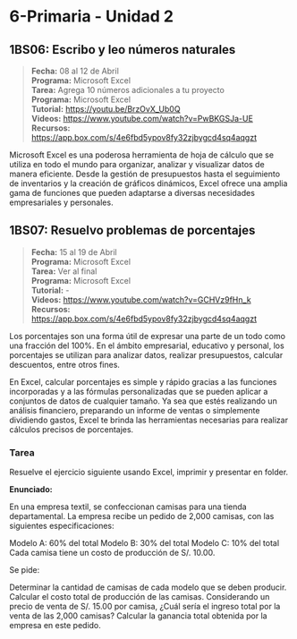 # 6-Primaria - Unidad 2

## 1BS06: Escribo y leo números naturales

> <i class="bi bi-calendar"></i> **Fecha:** 08 al 12 de Abril<br><i class="bi bi-laptop"></i> **Programa:** Microsoft Excel <br><i class="bi bi-clipboard-check"></i> **Tarea:** Agrega 10 números adicionales a tu proyecto<br><i class="bi bi-laptop"></i> **Programa:** Microsoft Excel <br><i class="bi bi-play-circle"></i> **Tutorial:** https://youtu.be/BrzOvX_Ub0Q <br><i class="bi bi-youtube txt-red"></i> **Videos:** https://www.youtube.com/watch?v=PwBKGSJa-UE<br><i class="bi bi-files"></i> **Recursos:** https://app.box.com/s/4e6fbd5ypov8fy32zjbygcd4sq4aqgzt

Microsoft Excel es una poderosa herramienta de hoja de cálculo que se utiliza en todo el mundo para organizar, analizar y visualizar datos de manera eficiente. Desde la gestión de presupuestos hasta el seguimiento de inventarios y la creación de gráficos dinámicos, Excel ofrece una amplia gama de funciones que pueden adaptarse a diversas necesidades empresariales y personales.

<div class="currentTheme">

## 1BS07: Resuelvo problemas de porcentajes

> <i class="bi bi-calendar"></i> **Fecha:** 15 al 19 de Abril<br><i class="bi bi-laptop"></i> **Programa:** Microsoft Excel <br><i class="bi bi-clipboard-check"></i> **Tarea:** Ver al final<br><i class="bi bi-laptop"></i> **Programa:** Microsoft Excel <br><i class="bi bi-play-circle"></i> **Tutorial:** - <br><i class="bi bi-youtube txt-red"></i> **Videos:** https://www.youtube.com/watch?v=GCHVz9fHn_k<br><i class="bi bi-files"></i> **Recursos:** https://app.box.com/s/4e6fbd5ypov8fy32zjbygcd4sq4aqgzt

Los porcentajes son una forma útil de expresar una parte de un todo como una fracción del 100%. En el ámbito empresarial, educativo y personal, los porcentajes se utilizan para analizar datos, realizar presupuestos, calcular descuentos, entre otros fines.

En Excel, calcular porcentajes es simple y rápido gracias a las funciones incorporadas y a las fórmulas personalizadas que se pueden aplicar a conjuntos de datos de cualquier tamaño. Ya sea que estés realizando un análisis financiero, preparando un informe de ventas o simplemente dividiendo gastos, Excel te brinda las herramientas necesarias para realizar cálculos precisos de porcentajes.

### Tarea

Resuelve el ejercicio siguiente usando Excel, imprimir y presentar en folder.

**Enunciado:**

En una empresa textil, se confeccionan camisas para una tienda departamental. La empresa recibe un pedido de 2,000 camisas, con las siguientes especificaciones:

Modelo A: 60% del total
Modelo B: 30% del total
Modelo C: 10% del total
Cada camisa tiene un costo de producción de S/. 10.00.

Se pide:

Determinar la cantidad de camisas de cada modelo que se deben producir.
Calcular el costo total de producción de las camisas.
Considerando un precio de venta de S/. 15.00 por camisa, ¿Cuál sería el ingreso total por la venta de las 2,000 camisas?
Calcular la ganancia total obtenida por la empresa en este pedido.

</div>